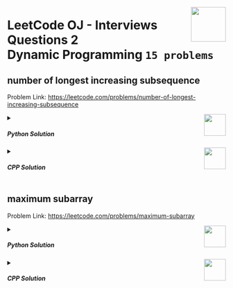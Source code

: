 <a href="/level-2/leetcode/interviews-questions-2/solutions/dynam-programming.md"><img align="right" width="80" src="/logos/leetcode.png"></img></a>

# LeetCode OJ - Interviews Questions 2 <br> Dynamic Programming `15 problems`




## number of longest increasing subsequence
Problem Link: https://leetcode.com/problems/number-of-longest-increasing-subsequence

<a href="/level-3/leetcode/interviews-questions-1/solutions/medium-problems-I.md"><img align="right" width="50" src="https://github.com/cs-MohamedAyman/cs-MohamedAyman/blob/master/repos-logos/python.png"></img></a>
<details>
    <summary><h5>Python Solution</h5></summary>

```python
class Solution:
    def findNumberOfLIS(self, nums: List[int]) -> int:
        dp = {}
        len_lis, res = 0, 0
        for i in range(len(nums) - 1, -1, -1):
            max_len, max_cnt = 1, 1
            for j in range(i + 1, len(nums)):
                if nums[j] <= nums[i]:
                    continue
                length, cnt = dp[j]
                if length + 1 > max_len:
                    max_len, max_cnt = length + 1, cnt
                elif length + 1 == max_len:
                    max_cnt += cnt
            if max_len > len_lis:
                len_lis, res = max_len, max_cnt
            elif max_len == len_lis:
                res += max_cnt
            dp[i] = [max_len, max_cnt]
        return res
```

</details>
<a href="/level-3/leetcode/interviews-questions-1/solutions/medium-problems-I.md"><img align="right" width="50" src="https://github.com/cs-MohamedAyman/cs-MohamedAyman/blob/master/repos-logos/cpp.png"></img></a>
<details>
    <summary><h5>CPP Solution</h5></summary>

```cpp
class Solution {
public:
    int findNumberOfLIS(vector<int> &nums) {
        map<int, pair<int, int>> dp;
        int len_lis = 0, res = 0;
        for (int i=size(nums)-1; i>-1; i--) {
            int max_len = 1, max_cnt = 1;
            for (int j=i+1; j<size(nums); j++) {
                if (nums[j] <= nums[i])
                    continue;
                auto [length, count] = dp[j];
                if (length + 1 > max_len)
                    max_len = length + 1, max_cnt = count;
                else if (length + 1 == max_len)
                    max_cnt += count;
            }
            if (max_len > len_lis)
                len_lis = max_len, res = max_cnt;
            else if (max_len == len_lis)
                res += max_cnt;
            dp[i] = {max_len, max_cnt};
        }
        return res;
    }
};
```

</details>

## maximum subarray
Problem Link: https://leetcode.com/problems/maximum-subarray

<a href="/level-3/leetcode/interviews-questions-1/solutions/easy-problems.md"><img align="right" width="50" src="https://github.com/cs-MohamedAyman/cs-MohamedAyman/blob/master/repos-logos/python.png"></img></a>
<details>
    <summary><h5>Python Solution</h5></summary>

```python
class Solution:
    def maxSubArray(self, nums: List[int]) -> int:
        curr_subarray_sum = 0
        max_subarray_sum = nums[0]
        for i in nums:
            curr_subarray_sum = max(curr_subarray_sum, 0)
            curr_subarray_sum += i
            max_subarray_sum = max(max_subarray_sum, curr_subarray_sum)
        return max_subarray_sum
```

</details>
<a href="/level-3/leetcode/interviews-questions-1/solutions/easy-problems.md"><img align="right" width="50" src="https://github.com/cs-MohamedAyman/cs-MohamedAyman/blob/master/repos-logos/cpp.png"></img></a>
<details>
    <summary><h5>CPP Solution</h5></summary>

```cpp
class Solution {
public:
    int maxSubArray(vector<int> &nums) {
        int curr_subarray_sum = 0;
        int max_subarray_sum = nums[0];
        for (int i : nums) {
            curr_subarray_sum = max(curr_subarray_sum, 0);
            curr_subarray_sum += i;
            max_subarray_sum = max(max_subarray_sum, curr_subarray_sum);
        }
        return max_subarray_sum;
    }
};
```

</details>

